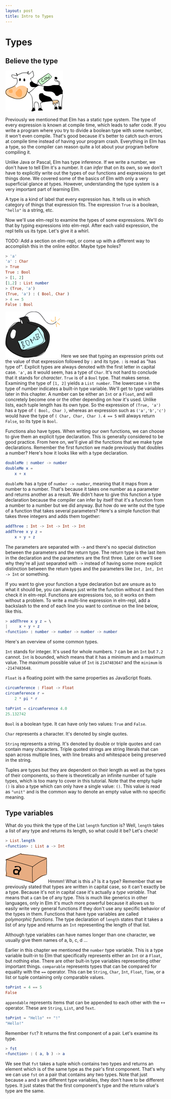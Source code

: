 ```yaml
---
layout: post
title: Intro to Types
---
```


Types
=====================

Believe the type
----------------

![moo](img/cow.png)

Previously we mentioned that Elm has a static type system. The type
of every expression is known at compile time, which leads to safer code.
If you write a program where you try to divide a boolean type with some
number, it won't even compile. That's good because it's better to catch
such errors at compile time instead of having your program crash.
Everything in Elm has a type, so the compiler can reason quite a lot
about your program before compiling it.

Unlike Java or Pascal, Elm has type inference. If we write a number,
we don't have to tell Elm it's a number. It can *infer* that on its
own, so we don't have to explicitly write out the types of our functions
and expressions to get things done. We covered some of the basics of
Elm with only a very superficial glance at types. However,
understanding the type system is a very important part of learning
Elm.

A type is a kind of label that every expression has. It tells us in
which category of things that expression fits. The expression `True` is a
boolean, `"hello"` is a string, etc.

Now we'll use elm-repl to examine the types of some expressions. We'll do
that by typing expressions into elm-repl. After each valid expression, the
repl tells us its type. Let's give it a whirl.

TODO: Add a section on elm-repl, or come up with a different way to accomplish
this in the online editor. Maybe type holes?

```elm
> 'a'
'a' : Char
> True
True : Bool
> [1, 2]
[1,2] : List number 
> (True, 'a')
(True, 'a') : ( Bool, Char )
> 4 == 5
False : Bool
```

![bomb](img/bomb.png) Here we see that typing an expression prints 
out the value of that expression followed by `:` and its type.
`:` is read as "has type of". Explicit types are always denoted with the
first letter in capital case. `'a'`, as it would seem, has a type of `Char`.
It's not hard to conclude that it stands for *character*. `True` is of a
`Bool` type. That makes sense. Examining the type of
`[1, 2]` yields a `List number`. The lowercase `n` in the type of number indicates
a built-in type variable. We'll get to type variables later in this chapter. 
A number can be either an `Int` or a `Float`, and will concretely become one or 
the other depending on how it's used. Unlike lists, each tuple length has 
its own type. So the expression of `(True, 'a')` has a type of `( Bool, Char )`, 
whereas an expression such as `('a','b','c')` would have the type of 
`( Char, Char, Char )`. `4 == 5` will always return `False`, so its type is `Bool`.

Functions also have types. When writing our own functions, we can choose
to give them an explicit type declaration. This is generally considered
to be good practice. From here on, we'll give all the functions that we 
make type declarations. Remember the first function we made previously 
that doubles a number? Here's how it looks like with a type declaration.

```elm
doubleMe : number -> number
doubleMe x = 
    x + x
```

`doubleMe` has a type of `number -> number`, meaning that it maps
from a number to a number. That's because it takes one number as a
parameter and returns another as a result. 
We didn't have to give this function a type declaration because
the compiler can infer by itself that it's a function from a number to a
number but we did anyway. But how do we write out the type of a function
that takes several parameters? Here's a simple function that takes three
integers and adds them together:

```elm
addThree : Int -> Int -> Int -> Int
addThree x y z = 
    x + y + z
```

The parameters are separated with `->` and there's no special distinction
between the parameters and the return type. The return type is the last
item in the declaration and the parameters are the first three. Later on
we'll see why they're all just separated with `->` instead of having some
more explicit distinction between the return types and the parameters
like `Int, Int, Int -> Int` or something.

If you want to give your function a type declaration but are unsure as
to what it should be, you can always just write the function without it
and then check it in elm-repl. Functions are expressions too, so it works on
them without a problem. To write a multi-line expression in elm-repl, add a
backslash to the end of each line you want to continue on the line below,
like this.

```elm
> addThree x y z = \
|     x + y + z
<function> : number -> number -> number -> number
```

Here's an overview of some common types.

`Int` stands for integer. It's used for whole numbers. `7` can be an `Int` but
`7.2` cannot. `Int` is bounded, which means that it has a minimum and a
maximum value. The maximum possible value of `Int` is
`2147483647` and the `minimum` is `-2147483648`.

`Float` is a floating point with the same properties as JavaScript floats.

```elm
circumference : Float -> Float
circumference r = 
    2 * pi * r
```

```elm
toPrint = circumference 4.0
25.132742
```

`Bool` is a boolean type. It can have only two values: `True` and `False`.

`Char` represents a character. It's denoted by single quotes.

`String` represents a string. It's denoted by double or triple quotes and 
can contain many characters. Triple quoted strings are string literals
that can span across multiple lines, with line breaks and whitespace
being preserved in the string.

Tuples are types but they are dependent on their length as well as the
types of their components, so there is theoretically an infinite number
of tuple types, which is too many to cover in this tutorial. Note that
the empty tuple `()` is also a type which can only have a single value: `()`.
This value is read as `"unit"` and is the common way to denote an empty
value with no specific meaning.

Type variables
--------------

What do you think the type of the List `length` function is? Well, `length`
takes a list of any type and returns its length, so what could it be? Let's check!

```elm
> List.length
<function> : List a -> Int
```

![box](img/box.png) Hmmm! What is this `a`? Is it
a type? Remember that we previously stated that types are written in
capital case, so it can't exactly be a type. Because it's not in capital
case it's actually a *type variable*. That means that `a` can be of any
type. This is much like generics in other languages, only in Elm
it's much more powerful because it allows us to easily write very
general functions if they don't use any specific behavior of the types
in them. Functions that have type variables are called *polymorphic
functions*. The type declaration of `length` states that it takes a list of
any type and returns an `Int` representing the length of that list.

Although type variables can have names longer than one character, we
usually give them names of a, b, c, d …

Earlier in this chapter we mentioned the `number` type variable. This is a
type variable built-in to Elm that specifically represents either an `Int`
or a `Float`, but nothing else. There are other bult-in type variables
representing other important things. `comparable` represents types that can
be compared for equality with the `==` operator. This can be `String`, `Char`, 
`Int`, `Float`, `Time`, or a list or tuple containing only comparable values. 

```elm
toPrint = 4 == 5
False
```

`appendable` represents items that can be appended to each other with the 
`++` operator. These are `String`, `List`, and `Text`.

```elm
toPrint = "Hello" ++ "!"
"Hello!"
```

Remember `fst`? It returns the first component of a pair. Let's examine
its type.

```elm
> fst
<function> : ( a, b ) -> a
```

We see that `fst` takes a tuple which contains two types and returns an
element which is of the same type as the pair's first component. That's
why we can use `fst` on a pair that contains any two types. Note that just
because `a` and `b` are different type variables, they don't have to be
different types. It just states that the first component's type and the
return value's type are the same.
